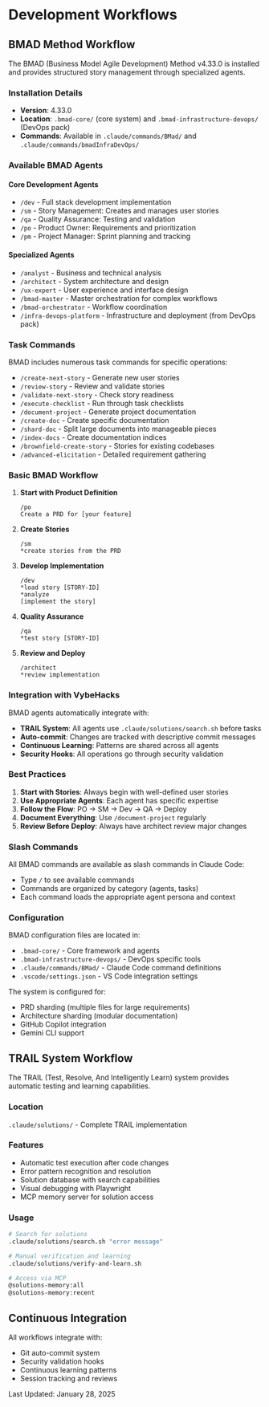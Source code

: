 # Development Workflows

## BMAD Method Workflow

The BMAD (Business Model Agile Development) Method v4.33.0 is installed and provides structured story management through specialized agents.

### Installation Details
- **Version**: 4.33.0
- **Location**: `.bmad-core/` (core system) and `.bmad-infrastructure-devops/` (DevOps pack)
- **Commands**: Available in `.claude/commands/BMad/` and `.claude/commands/bmadInfraDevOps/`

### Available BMAD Agents

#### Core Development Agents
- `/dev` - Full stack development implementation
- `/sm` - Story Management: Creates and manages user stories
- `/qa` - Quality Assurance: Testing and validation
- `/po` - Product Owner: Requirements and prioritization
- `/pm` - Project Manager: Sprint planning and tracking

#### Specialized Agents
- `/analyst` - Business and technical analysis
- `/architect` - System architecture and design
- `/ux-expert` - User experience and interface design
- `/bmad-master` - Master orchestration for complex workflows
- `/bmad-orchestrator` - Workflow coordination
- `/infra-devops-platform` - Infrastructure and deployment (from DevOps pack)

### Task Commands

BMAD includes numerous task commands for specific operations:
- `/create-next-story` - Generate new user stories
- `/review-story` - Review and validate stories
- `/validate-next-story` - Check story readiness
- `/execute-checklist` - Run through task checklists
- `/document-project` - Generate project documentation
- `/create-doc` - Create specific documentation
- `/shard-doc` - Split large documents into manageable pieces
- `/index-docs` - Create documentation indices
- `/brownfield-create-story` - Stories for existing codebases
- `/advanced-elicitation` - Detailed requirement gathering

### Basic BMAD Workflow

1. **Start with Product Definition**
   ```
   /po
   Create a PRD for [your feature]
   ```

2. **Create Stories**
   ```
   /sm
   *create stories from the PRD
   ```

3. **Develop Implementation**
   ```
   /dev
   *load story [STORY-ID]
   *analyze
   [implement the story]
   ```

4. **Quality Assurance**
   ```
   /qa
   *test story [STORY-ID]
   ```

5. **Review and Deploy**
   ```
   /architect
   *review implementation
   ```

### Integration with VybeHacks

BMAD agents automatically integrate with:
- **TRAIL System**: All agents use `.claude/solutions/search.sh` before tasks
- **Auto-commit**: Changes are tracked with descriptive commit messages
- **Continuous Learning**: Patterns are shared across all agents
- **Security Hooks**: All operations go through security validation

### Best Practices

1. **Start with Stories**: Always begin with well-defined user stories
2. **Use Appropriate Agents**: Each agent has specific expertise
3. **Follow the Flow**: PO → SM → Dev → QA → Deploy
4. **Document Everything**: Use `/document-project` regularly
5. **Review Before Deploy**: Always have architect review major changes

### Slash Commands

All BMAD commands are available as slash commands in Claude Code:
- Type `/` to see available commands
- Commands are organized by category (agents, tasks)
- Each command loads the appropriate agent persona and context

### Configuration

BMAD configuration files are located in:
- `.bmad-core/` - Core framework and agents
- `.bmad-infrastructure-devops/` - DevOps specific tools
- `.claude/commands/BMad/` - Claude Code command definitions
- `.vscode/settings.json` - VS Code integration settings

The system is configured for:
- PRD sharding (multiple files for large requirements)
- Architecture sharding (modular documentation)
- GitHub Copilot integration
- Gemini CLI support

## TRAIL System Workflow

The TRAIL (Test, Resolve, And Intelligently Learn) system provides automatic testing and learning capabilities.

### Location
`.claude/solutions/` - Complete TRAIL implementation

### Features
- Automatic test execution after code changes
- Error pattern recognition and resolution
- Solution database with search capabilities
- Visual debugging with Playwright
- MCP memory server for solution access

### Usage
```bash
# Search for solutions
.claude/solutions/search.sh "error message"

# Manual verification and learning
.claude/solutions/verify-and-learn.sh

# Access via MCP
@solutions-memory:all
@solutions-memory:recent
```

## Continuous Integration

All workflows integrate with:
- Git auto-commit system
- Security validation hooks
- Continuous learning patterns
- Session tracking and reviews

Last Updated: January 28, 2025